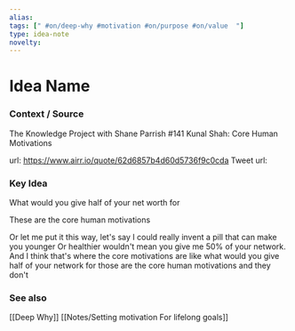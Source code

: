 ```yaml
---
alias: 
tags: [" #on/deep-why #motivation #on/purpose #on/value  "]
type: idea-note
novelty: 
---
```

# Idea Name

### Context / Source
The Knowledge Project with Shane Parrish
#141 Kunal Shah: Core Human Motivations

url: https://www.airr.io/quote/62d6857b4d60d5736f9c0cda
Tweet url: 

### Key Idea

What would you give half of your net worth for

These are the core human motivations

Or let me put it this way, let's say I could really invent a pill that can make you younger Or healthier wouldn't mean you give me 50% of your network. And I think that's where the core motivations are like what would you give half of your network for those are the core human motivations and they don't



### See also
[[Deep Why]]
[[Notes/Setting motivation For lifelong goals]]